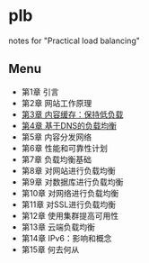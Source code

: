 # plb
notes for "Practical load balancing"

## Menu
- 第1章 引言
- 第2章 网站工作原理
- [第3章 内容缓存：保持低负载](content/03.md)
- [第4章 基于DNS的负载均衡](content/04.md)
- 第5章 内容分发网络
- 第6章 性能和可靠性计划
- 第7章 负载均衡基础
- 第8章 对网站进行负载均衡
- 第9章 对数据库进行负载均衡
- 第10章 对网络进行负载均衡
- 第11章 对SSL进行负载均衡
- 第12章 使用集群提高可用性
- 第13章 云端负载均衡
- 第14章 IPv6：影响和概念
- 第15章 何去何从
